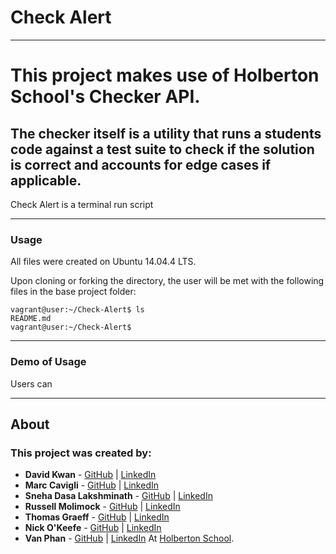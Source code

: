 # Check Alert

---
# This project makes use of Holberton School's Checker API. 
## The checker itself is a utility that runs a students code against a test suite to check if the solution is correct and accounts for edge cases if applicable.

<!---######--->  Check Alert is a terminal run script

<!---######--->

---
### Usage
All files were created on Ubuntu 14.04.4 LTS.


Upon cloning or forking the directory, the user will be met with the
following files in the base project folder:
```
vagrant@user:~/Check-Alert$ ls
README.md
vagrant@user:~/Check-Alert$
```

---
### Demo of Usage
Users can 

---
## About
### This project was created by:

* **David Kwan** - [GitHub](https://github.com/dwkwan) | [LinkedIn](https://www.linkedin.com/in/david-kwan-1b0930129/)
* **Marc Cavigli** - [GitHub](https://github.com/MCavigli) | [LinkedIn](https://www.linkedin.com/in/marccavigli/)
* **Sneha Dasa Lakshminath** - [GitHub](https://github.com/snehadasa) | [LinkedIn](https://www.linkedin.com/in/sneha-dasa-lakshminath-a3433539/)
* **Russell Molimock** - [GitHub](https://github.com/Rmolimock) | [LinkedIn](https://www.linkedin.com/in/russellmolimock/)
* **Thomas Graeff** - [GitHub](https://github.com/graefft) | [LinkedIn](https://www.linkedin.com/in/thomas-graeff-b3ab4380/)
* **Nick O'Keefe** - [GitHub](https://github.com/nokeefe) | [LinkedIn](https://www.linkedin.com/in/nbokeefe/)
* **Van Phan** - [GitHub](https://github.com/vdphan) | [LinkedIn](https://www.linkedin.com/in/van-phan-344764180/) 
At [Holberton School](http://holbertonschool.com).